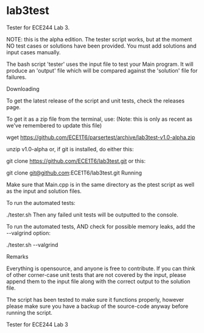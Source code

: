 lab3test
========

Tester for ECE244 Lab 3.

NOTE: this is the alpha edition. The tester script works, but at the moment NO test cases or solutions have been provided. You must add solutions and input cases manually.

The bash script 'tester' uses the input file to test your Main program. It will produce an 'output' file which will be compared against the 'solution' file for failures.

Downloading

To get the latest release of the script and unit tests, check the releases page.

To get it as a zip file from the terminal, use: (Note: this is only as recent as we've remembered to update this file)

wget https://github.com/ECE1T6/parsertest/archive/lab3test-v1.0-alpha.zip

unzip v1.0-alpha
or, if git is installed, do either this:

git clone https://github.com/ECE1T6/lab3test.git
or this:

git clone git@github.com:ECE1T6/lab3test.git
Running

Make sure that Main.cpp is in the same directory as the ptest script as well as the input and solution files.

To run the automated tests:

./tester.sh
Then any failed unit tests will be outputted to the console.

To run the automated tests, AND check for possible memory leaks, add the --valgrind option:

./tester.sh --valgrind

Remarks

Everything is opensource, and anyone is free to contribute. If you can think of other corner-case unit tests that are not covered by the input, please append them to the input file along with the correct output to the solution file.

The script has been tested to make sure it functions properly, however please make sure you have a backup of the source-code anyway before running the script.

Tester for ECE244 Lab 3
